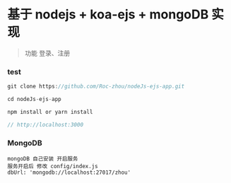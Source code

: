 # 基于 nodejs + koa-ejs + mongoDB 实现

> 功能 登录、注册

### test
```js
git clone https://github.com/Roc-zhou/nodeJs-ejs-app.git

cd nodeJs-ejs-app 

npm install or yarn install

// http://localhost:3000
```

### MongoDB
```
mongoDB 自己安装 开启服务 
服务开启后 修改 config/index.js
dbUrl: 'mongodb://localhost:27017/zhou'
```
